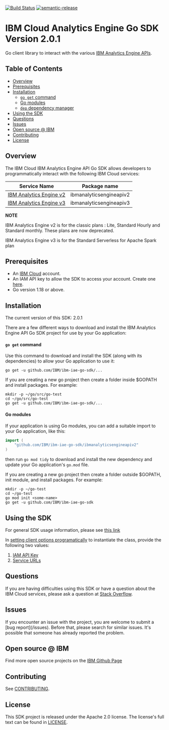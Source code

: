[![Build Status](https://api.travis-ci.com/IBM/ibm-iae-go-sdk.svg?branch=master)](https://app.travis-ci.com/IBM/ibm-iae-go-sdk)
[![semantic-release](https://img.shields.io/badge/%20%20%F0%9F%93%A6%F0%9F%9A%80-semantic--release-e10079.svg)](https://github.com/semantic-release/semantic-release)

# IBM Cloud Analytics Engine Go SDK Version 2.0.1
Go client library to interact with the various [IBM Analytics Engine APIs](https://cloud.ibm.com/apidocs/ibm-analytics-engine).

## Table of Contents
<!--
  The TOC below is generated using the `markdown-toc` node package.

      https://github.com/jonschlinkert/markdown-toc

  You should regenerate the TOC after making changes to this file.

      npx markdown-toc -i README.md
  -->

<!-- toc -->

- [Overview](#overview)
- [Prerequisites](#prerequisites)
- [Installation](#installation)
    + [`go get` command](#go-get-command)
    + [Go modules](#go-modules)
    + [`dep` dependency manager](#dep-dependency-manager)
- [Using the SDK](#using-the-sdk)
- [Questions](#questions)
- [Issues](#issues)
- [Open source @ IBM](#open-source--ibm)
- [Contributing](#contributing)
- [License](#license)

<!-- tocstop -->

## Overview

The IBM Cloud IBM Analytics Engine API Go SDK allows developers to programmatically interact with the following IBM Cloud services:

Service Name | Package name 
--- | --- 
[IBM Analytics Engine v2](https://cloud.ibm.com/apidocs/ibm-analytics-engine/ibm-analytics-engine-v2) | ibmanalyticsengineapiv2
[IBM Analytics Engine v3](https://cloud.ibm.com/apidocs/ibm-analytics-engine/ibm-analytics-engine-v3) | ibmanalyticsengineapiv3

**NOTE**

IBM Analytics Engine v2 is for the classic plans : Lite, Standard Hourly and Standard monthly.
These plans are now deprecated.

IBM Analytics Engine v3 is for the Standard Serverless for Apache Spark plan

## Prerequisites

[ibm-cloud-onboarding]: https://cloud.ibm.com/registration

* An [IBM Cloud][ibm-cloud-onboarding] account.
* An IAM API key to allow the SDK to access your account. Create one [here](https://cloud.ibm.com/iam/apikeys).
* Go version 1.18 or above.

## Installation
The current version of this SDK: 2.0.1

There are a few different ways to download and install the IBM Analytics Engine API Go SDK project for use by your
Go application:

#### `go get` command  
Use this command to download and install the SDK (along with its dependencies) to allow your Go application to use it:

```
go get -u github.com/IBM/ibm-iae-go-sdk/...
```

If you are creating a new go project then create a folder inside $GOPATH and install packages. For example:
```
mkdir -p ~/go/src/go-test
cd ~/go/src/go-test
go get -u github.com/IBM/ibm-iae-go-sdk/...
```

#### Go modules  
If your application is using Go modules, you can add a suitable import to your Go application, like this:

```go
import (
	"github.com/IBM/ibm-iae-go-sdk/ibmanalyticsengineapiv2"
)
```

then run `go mod tidy` to download and install the new dependency and update your Go application's `go.mod` file.

If you are creating a new go project then create a folder outside $GOPATH, init module, and install packages. For example:
```
mkdir -p ~/go-test
cd ~/go-test
go mod init <some-name>
go get -u github.com/IBM/ibm-iae-go-sdk
```

## Using the SDK
For general SDK usage information, please see [this link](https://github.com/IBM/ibm-cloud-sdk-common/blob/master/README.md)

In [setting client options programatically](https://github.com/IBM/ibm-cloud-sdk-common/blob/master/README.md#setting-client-options-programmatically) to instantiate the class, provide the following two values:
1. [IAM API Key](https://cloud.ibm.com/docs/iam?topic=iam-userapikey#create_user_key)
1. [Service URLs](https://cloud.ibm.com/apidocs/ibm-analytics-engine#service-endpoints)

## Questions

If you are having difficulties using this SDK or have a question about the IBM Cloud services,
please ask a question at 
[Stack Overflow](http://stackoverflow.com/questions/ask?tags=ibm-cloud).

## Issues
If you encounter an issue with the project, you are welcome to submit a
[bug report](<github-repo-url>/issues).
Before that, please search for similar issues. It's possible that someone has already reported the problem.

## Open source @ IBM
Find more open source projects on the [IBM Github Page](http://ibm.github.io/)

## Contributing
See [CONTRIBUTING](CONTRIBUTING.md).

## License

This SDK project is released under the Apache 2.0 license.
The license's full text can be found in [LICENSE](LICENSE).
